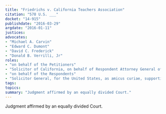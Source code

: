 ```yaml
---
title: "Friedrichs v. California Teachers Association"
citation: "578 U.S. ___"
docket: "14-915"
publishdate: "2016-03-29"
argdate: "2016-01-11"
justices:
advocates:
- "Michael A. Carvin"
- "Edward C. Dumont"
- "David C. Frederick"
- "Donald B. Verrilli, Jr"
roles:
- "on behalf of the Petitioners"
- "Solicitor of California, on behalf of Respondent Attorney General of California"
- "on behalf of the Respondents"
- "Solicitor General, for the United States, as amicus curiae, supporting the Respondents"
tags:
topics:
summary: "Judgment affirmed by an equally divided Court."
---
```

Judgment affirmed by an equally divided Court.

